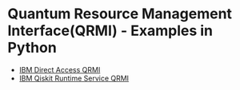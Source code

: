 # Quantum Resource Management Interface(QRMI) - Examples in Python

* [IBM Direct Access QRMI](./direct_access)
* [IBM Qiskit Runtime Service QRMI](./qiskit_runtime_service)